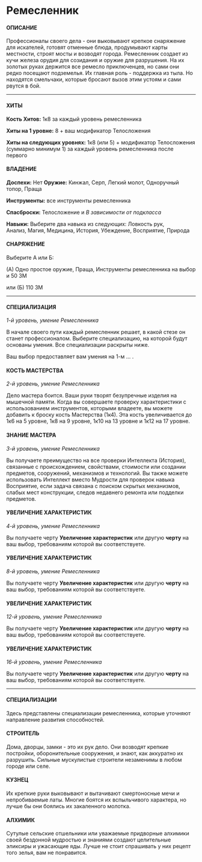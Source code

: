 # Ремесленник

#### ОПИСАНИЕ

Профессионалы своего дела - они выковывают крепкое снаряжение для искателей, готовят отменные блюда, продумывают карты местности, строят мосты и возводят города. Ремесленник создает из кучи железа орудия для созидания и оружие для разрушения. На их золотых руках держится все ремесло приключенцев, но сами они редко посещают подземелья. Их главная роль - поддержка из тыла. Но находятся смельчаки, которые бросают вызов этим устоям и сами рвутся в бой.

---
#### ХИТЫ

**Кость Хитов:** 1к8 за каждый уровень ремесленника

**Хиты на 1 уровне:** 8 + ваш модификатор Телосложения

**Хиты на следующих уровнях:** 1к8 (или 5) + модификатор Телосложения (суммарно минимум 1) за каждый уровень ремесленника после первого

#### ВЛАДЕНИЕ

**Доспехи:** Нет
**Оружие:** Кинжал, Серп, Легкий молот, Одноручный топор, Праща

**Инструменты:** все инструменты ремесленника

**Спасброски:** Телосложение и *В зависимости от подкласса*

**Навыки:** Выберите два навыка из следующих: Ловкость рук, Анализ, Магия, Медицина, История, Убеждение, Восприятие, Природа

#### СНАРЯЖЕНИЕ

Выберите А или Б:

(А) Одно простое оружие, Праща, Инструменты ремесленника на выбор и 50 ЗМ

или (Б) 110 ЗМ

---
#### СПЕЦИАЛИЗАЦИЯ
*1-й уровень, умение Ремесленника*

В начале своего пути каждый ремесленник решает, в какой стезе он станет профессионалом. Выберите специализацию, на которой будут основаны умения. Все специализации раскрыты ниже.

Ваш выбор предоставляет вам умения на 1-м ... .

#### КОСТЬ МАСТЕРСТВА
*2-й уровень, умение Ремесленника*

Дело мастера боится. Ваши руки творят безупречные изделия на мышечной памяти. Когда вы совершаете проверку характеристики с использованием инструментов, которыми владеете, вы можете добавить к броску кость Мастерства (1к4). Эта кость увеличивается до 1к6 на 5 уровне, 1к8 на 9 уровне, 1к10 на 13 уровне и 1к12 на 17 уровне.

#### ЗНАНИЕ МАСТЕРА
*3-й уровень, умение Ремесленника*

Вы получаете преимущество на все проверки Интеллекта (История), связанные с происхождением, свойствами, стоимости или создании предметов, сооружений, механизмов и технологий. Вы также можете использовать Интеллект вместо Мудрости для проверок навыка Восприятие, если задача связана с поиском скрытых механизмов, слабых мест конструкции, следов недавнего ремонта или подделки предметов.

#### УВЕЛИЧЕНИЕ ХАРАКТЕРИСТИК
*4-й уровень, умение Ремесленника*

Вы получаете черту **Увеличение характеристик** или другую **черту** на ваш выбор, требованиям которой вы соответствуете.

#### УВЕЛИЧЕНИЕ ХАРАКТЕРИСТИК
*8-й уровень, умение Ремесленника*

Вы получаете черту **Увеличение характеристик** или другую **черту** на ваш выбор, требованиям которой вы соответствуете.

#### УВЕЛИЧЕНИЕ ХАРАКТЕРИСТИК
*12-й уровень, умение Ремесленника*

Вы получаете черту **Увеличение характеристик** или другую **черту** на ваш выбор, требованиям которой вы соответствуете.

#### УВЕЛИЧЕНИЕ ХАРАКТЕРИСТИК
*16-й уровень, умение Ремесленника*

Вы получаете черту **Увеличение характеристик** или другую **черту** на ваш выбор, требованиям которой вы соответствуете.

---
#### СПЕЦИАЛИЗАЦИИ
Здесь представлены специализации ремесленника, которые уточняют направление развития способностей.

#### СТРОИТЕЛЬ
Дома, дворцы, замки - это их рук дело. Они возводят крепкие постройки, оборонительные сооружения, и знают, как аккуратно их разрушить. Сильные мускулистые строители незаменимы в любом городе или селе.


#### КУЗНЕЦ
Их крепкие руки выковывают и вытачивают смертоносные мечи и непробиваемые латы. Многие боятся их вспыльчивого характера, но лучше бы они боялись их закаленного молотка.


#### АЛХИМИК
Сутулые сельские отшельники или уважаемые придворные алхимики своей бездонной мудростью и знаниями создают целительные эликсиры и ужасающие яды. Лучше не стоит спрашивать у них рецепт того зелья, вам не понравится.